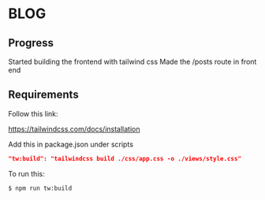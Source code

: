 # BLOG

## Progress

Started building the frontend with tailwind css
Made the /posts route in front end

## Requirements

Follow this link:

https://tailwindcss.com/docs/installation

Add this in package.json under scripts

```json
"tw:build": "tailwindcss build ./css/app.css -o ./views/style.css"
```
To run this:

```sh
$ npm run tw:build 
```
